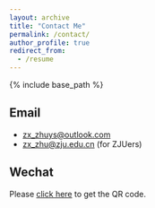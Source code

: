 ```yaml
---
layout: archive
title: "Contact Me"
permalink: /contact/
author_profile: true
redirect_from:
  - /resume
---
```


{% include base_path %}

## Email

* zx_zhuys@outlook.com
* zx_zhu@zju.edu.cn (for ZJUers)

## Wechat

Please [click here](https://ZhuZixuan0809.github.io/images/Wechat_zzx.png) to get the QR code.
